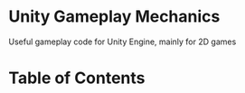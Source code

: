 # Unity Gameplay Mechanics
Useful gameplay code for Unity Engine, mainly for 2D games
# Table of Contents
